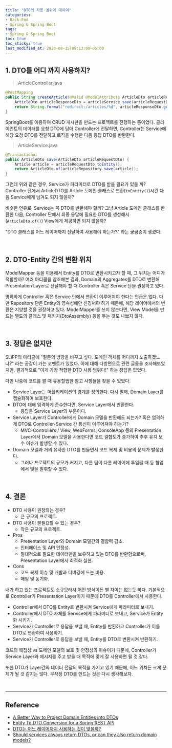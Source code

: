 ```yaml
---
title: "DTO의 사용 범위에 대하여"
categories:
- Back-End
- Spring & Spring Boot
tags:
- Spring & Spring Boot
toc: true
toc_sticky: true
last_modified_at: 2020-08-15T09:13:00-05:00
---
```


## 1. DTO를 어디 까지 사용하지?

> ArticleController.java

```java
@PostMapping
public String createArticle(@Valid @ModelAttribute ArticleDto articleRequestDto) {
    ArticleDto articleResponseDto = articleService.save(articleRequestDto);
    return String.format("redirect:/articles/%d", articleResponseDto.getId());
}
```

SpringBoot를 이용하여 CRUD 게시판을 만드는 프로젝트를 진행하는 중이었다. 클라이언트의 데이터를 요청 DTO에 담아 Controller에 전달하면, Controller는 Service에 해당 요청 DTO를 전달하고 로직을 수행한 다음 응답 DTO를 반환한다.

> ArticleService.java

```java
@Transactional
public ArticleDto save(ArticleDto articleRequestDto) {
    Article article = articleRequestDto.toEntity();
    return ArticleDto.of(articleRepository.save(article));
}
```

그런데 위와 같은 경우, Service가 파라미터로 DTO를 받을 필요가 있을 까? Controller 단에서 ArticleDTO를 Article 도메인 클래스로 변환(``toEntity()``)시킨 다음 Service에게 넘겨도 되지 않을까?

비슷한 연유로, Service는 꼭 DTO를 반환해야 할까? 그냥 Article 도메인 클래스를 반환한 다음, Controller 단에서 최종 응답에 필요한 DTO를 생성해서(``ArticleDto.of()``) View에게 제공하면 되지 않을까?

"DTO 클래스를 어느 레이어까지 전달하여 사용해야 하는가?" 라는 궁금증이 생겼다.

<br>

## 2. DTO-Entity 간의 변환 위치

ModelMapper 등을 이용해서 Entity를 DTO로 변환시키고자 할 때, 그 위치는 어디가 적합할까? 여러 아티클을 참조해본 결과, Domain의 Aggregates를 DTO로 변환해 Presentation Layer로 전달해야 할 때 Controller 혹은 Service 단을 권장하고 있다.

명확하게 Controller 혹은 Service 단에서 변환이 이루어져야 한다는 언급은 없다. 다만 Repository 단은 Entity의 영속성에만 신경써야 하기 때문에, 해당 레이어에서의 변환은 지양할 것을 권장하고 있다. ModelMapper를 쓰지 않는다면, View Model을 만드는 별도의 클래스 및 패키지(DtoAssembly) 등을 두는 것도 나쁘지 않다.

<br>

## 3. 정답은 없지만

SLiPP의 아티클에 "질문의 방향을 바꾸고 싶다. 도메인 객체를 어디까지 노출하겠느냐?" 라는 공감이 가는 코멘트가 있었다. 이에 대해 다방면으로 관련 글들을 조사해보았지만, 결과적으로 "이게 가장 적합한 DTO 사용 범위다!" 하는 정답은 없었다.

다만 나중에 코드를 짤 때 유용할법한 참고 사항들을 찾을 수 있었다.
* Service Layer는 어플리케이션의 경계를 정의한다. 다시 말해, Domain Layer를 캡슐화하여 보호한다.
* DTO에 대해 엄격하게 준수한다면, Service Layer에서 반환한다.
  * 응답은 Service Layer의 부분이다.
* Service Layer가 Controller에게 Domain 모델을 반환해도 되는가? 혹은 엄격하게 DTO로 Controller-Service 간 통신이 이루어져야 하는가?
  * MVC-Controllers / View, WebForms, ConsoleApp 등의 Presentation Layer에서 Domain 모델을 사용한다면 코드 결합도가 증가하여 추후 유지 보수 이슈가 발생할 수 있다.
* Domain 모델과 거의 유사한 DTO를 만들면서 코드 복제 및 비용의 문제가 발생한다.
  * 그러나 프로젝트의 규모가 커지고, 다른 팀이 다른 레이어에 투입될 때 등 협업에서 빛을 발휘할 수 있다.

<br>

## 4. 결론

* DTO 사용이 권장되는 경우?
  * 큰 규모의 프로젝트.
* DTO 사용이 불필요할 수 있는 경우?
  * 작은 규모의 프로젝트.
* Pros
  * Presentation Layer와 Domain 모델간의 결합력 감소.
  * 인터페이스 및 API 안정성.
  * 절대적으로 필요한 데이터만을 보유하고 있는 DTO를 반환함으로써, Presentation Layer에서 최적화 실현.
* Cons
  * 코드 복제 이슈 및 개발과 디버깅에 드는 비용.
  * 매핑 및 동기화.

내가 하고 있는 프로젝트도 소규모라서 어떤 방식이든 별 차이는 없는듯 하다. 기본적으로 Controller가 Presentation Layer이기 때문에 DTO를 Controller에서 사용한다.

* Controller에서 DTO를 Entity로 변환시켜 Service에게 파라미터로 보내기.
* Controller에서 DTO 자체를 Service에게 파라미터로 보내고, Service가 Entity화 시키기.
* Service가 Controller로 응답을 보낼 때, Entity를 반환하고 Controller가 이를 DTO로 변환하여 사용하기.
* Service가 Controller로 응답을 보낼 때, Entity를 DTO로 변환시켜 반환하기.

코드의 복잡성 vs 도메인 모델의 보호 및 안정성의 이슈이기 때문에, Controller가 Service Layer와 메시지를 주고 받을 때 목적에 맞게 잘 사용하면 될 것 같다.

또한 DTO가 Layer간의 데이터 전달의 목적을 가지고 있기 때문에, 어느 위치든 크게 문제가 될 것 같지는 않다. 무작정 DTO를 만드는 것은 다시 생각해보자.

<br>

---

## Reference

* [A Better Way to Project Domain Entities into DTOs](https://buildplease.com/pages/repositories-dto/)
* [Entity To DTO Conversion for a Spring REST API](https://www.baeldung.com/entity-to-and-from-dto-for-a-java-spring-application)
* [DTO는 어느 레이어까지 사용하는 것이 맞을까?](https://www.slipp.net/questions/93)
* [Should services always return DTOs, or can they also return domain models?](https://stackoverflow.com/questions/21554977/should-services-always-return-dtos-or-can-they-also-return-domain-models)
